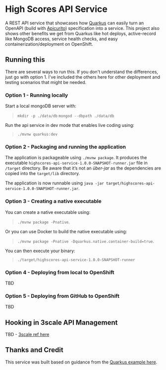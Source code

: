 # High Scores API Service

A REST API service that showcases how [Quarkus](https://quarkus.io/) can easily turn an OpenAPI (build with [Apicurito](https://github.com/Apicurio)) specification into a service. This project also shows other benefits we get from Quarkus like hot deploys, active-record like MongoDB access, service health checks, and easy containerization/deployment on OpenShift.

## Running this
There are several ways to run this. If you don't understand the differences, just go with option 1. I've included the others here for other deployment and testing scenarios that might be needed.

### Option 1 - Running locally
Start a local mongoDB server with:
>`mkdir -p ./data/db`
>`mongod --dbpath ./data/db` 

Run the api service in dev mode that enables live coding using:
>`./mvnw quarkus:dev`

### Option 2 - Packaging and running the application
The application is packageable using `./mvnw package`. It produces the executable `highscores-api-service-1.0.0-SNAPSHOT-runner.jar` file in `/target` directory. Be aware that it’s not an _über-jar_ as the dependencies are copied into the `target/lib` directory.

The application is now runnable using `java -jar target/highscores-api-service-1.0.0-SNAPSHOT-runner.jar`.

### Option 3 - Creating a native executable
You can create a native executable using: 
>`./mvnw package -Pnative`.

Or you can use Docker to build the native executable using:
>`./mvnw package -Pnative -Dquarkus.native.container-build=true`.

You can then execute your binary:
>`./target/highscores-api-service-1.0.0-SNAPSHOT-runner`

### Option 4 - Deploying from local to OpenShift
TBD

### Option 5 - Deploying from GitHub to OpenShift
TBD

## Hooking in 3scale API Management
TBD - [3scale ref here](https://access.redhat.com/documentation/en-us/red_hat_3scale_api_management/2.7/html/providing_apis_in_the_developer_portal/create-new-service-openapi-specification#using_openapi_specification)

## Thanks and Credit
This service was built based on guidance from the [Quarkus example here](https://quarkus.io/guides/openapi-swaggerui#loading-openapi-schema-from-static-files).